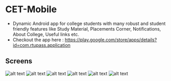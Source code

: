 # CET-Mobile
- Dynamic Android app for college students with many robust and student friendly features like Study Material, Placements Corner, Notifications, About College, Useful links etc.
- Checkout the app here : https://play.google.com/store/apps/details?id=com.rtupass.application

## Screens
![alt text](https://github.com/Rish0957/CET-Mobile/blob/master/Screens/Screenshot_20210530-025715.png) ![alt text](https://github.com/Rish0957/CET-Mobile/blob/master/Screens/Screenshot_20210530-025726.png)
![alt text](https://github.com/Rish0957/CET-Mobile/blob/master/Screens/Screenshot_20210530-025757.png) ![alt text](https://github.com/Rish0957/CET-Mobile/blob/master/Screens/Screenshot_20210530-025808.png)
![alt text](https://github.com/Rish0957/CET-Mobile/blob/master/Screens/Screenshot_20210530-025715.png) ![alt text](https://github.com/Rish0957/CET-Mobile/blob/master/Screens/Screenshot_20210530-025815.png)
